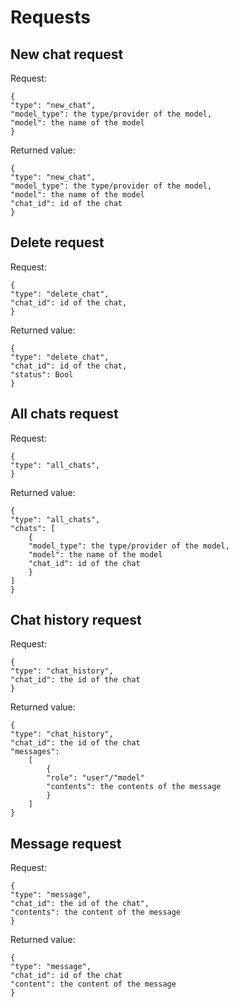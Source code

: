 # Requests

## New chat request
Request:
```
{
"type": "new_chat",
"model_type": the type/provider of the model,
"model": the name of the model
}
```
Returned value:
```
{
"type": "new_chat",
"model_type": the type/provider of the model,
"model": the name of the model
"chat_id": id of the chat
}
```
## Delete request
Request:
```
{
"type": "delete_chat",
"chat_id": id of the chat,
}
```
Returned value:
```
{
"type": "delete_chat",
"chat_id": id of the chat,
"status": Bool
}
```
## All chats request
Request:
```
{
"type": "all_chats",
}
```
Returned value:
```
{
"type": "all_chats",
"chats": [
    {
    "model_type": the type/provider of the model,
    "model": the name of the model
    "chat_id": id of the chat
    }
]
}
```
## Chat history request
Request:
```
{
"type": "chat_history",
"chat_id": the id of the chat
}
```
Returned value:
```
{
"type": "chat_history",
"chat_id": the id of the chat
"messages":
    [
        {
        "role": "user"/"model"
        "contents": the contents of the message
        }
    ]
}
```
## Message request
Request:
```
{
"type": "message",
"chat_id": the id of the chat",
"contents": the content of the message
}
```
Returned value:
```
{
"type": "message",
"chat_id": id of the chat
"content": the content of the message
}

```
